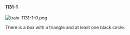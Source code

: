 #### 1131-1
![train-1131-1-0.png](https://github.com/lil-lab/nlvr/raw/master/nlvr/train/images/14/train-1131-1-0.png "train-1131-1-0.png")

There is a box with a triangle and at least one black circle.